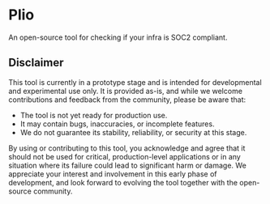 # Plio

An open-source tool for checking if your infra is SOC2 compliant.

## Disclaimer

This tool is currently in a prototype stage and is intended for developmental and experimental use only. It is provided as-is, and while we welcome contributions and feedback from the community, please be aware that:

* The tool is not yet ready for production use.
* It may contain bugs, inaccuracies, or incomplete features.
* We do not guarantee its stability, reliability, or security at this stage.

By using or contributing to this tool, you acknowledge and agree that it should not be used for critical, production-level applications or in any situation where its failure could lead to significant harm or damage. We appreciate your interest and involvement in this early phase of development, and look forward to evolving the tool together with the open-source community.

